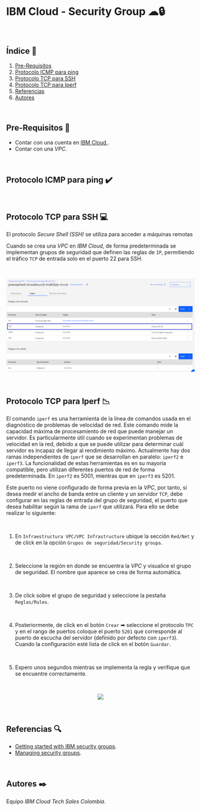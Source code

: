 # IBM Cloud - Security Group ☁🔒
<br />

## Índice  📰
1. [Pre-Requisitos](#Pre-Requisitos-bookmark_tabs)
2. [Protocolo ICMP para ping](#Protocolo-ICMP-para-ping-heavy_check_mark)
3. [Protocolo TCP para SSH](#Protocolo-TCP-para-SSH-computer)
4. [Protocolo TCP para Iperf](#Protocolo-TCP-para-Iperf-chart_with_downwards_trend)
5. [Referencias](#Referencias-mag)
6. [Autores](#Autores-black_nib)
<br />

## Pre-Requisitos :bookmark_tabs:
* Contar con una cuenta en <a href="https://cloud.ibm.com/"> IBM Cloud </a>.
* Contar con una *VPC*.
<br />

## Protocolo ICMP para ping :heavy_check_mark:
<br />

## Protocolo TCP para SSH :computer:
El protocolo *Secure Shell (SSH)* se utiliza para acceder a máquinas remotas


Cuando se crea una *VPC* en *IBM Cloud*, de forma predeterminada se implementan grupos de seguridad que definen las reglas de ```IP```, permitiendo el tráfico ```TCP``` de entrada solo en el puerto 22 para SSH.

<br />

<p align="center"><img width="700" src="https://github.com/emeloibmco/IBM-Cloud-Security-Group/blob/main/Images/ssh.PNG"></p>
<br />

## Protocolo TCP para Iperf :chart_with_downwards_trend:
El comando ```iperf``` es una herramienta de la línea de comandos usada en el diagnóstico de problemas de velocidad de red. Este comando mide la capacidad máxima de procesamiento de red que puede manejar un servidor. Es particularmente útil cuando se experimentan problemas de velocidad en la red, debido a que se puede utilizar para determinar cuál servidor es incapaz de llegar al rendimiento máximo. Actualmente hay dos ramas independientes de ```iperf``` que se desarrollan en paralelo: ```iperf2``` e ```iperf3```. La funcionalidad de estas herramientas es en su mayoría compatible, pero utilizan diferentes puertos de red de forma predeterminada. En ```iperf2``` es 5001, mientras que en ```iperf3``` es 5201.

Este puerto no viene configurado de forma previa en la *VPC*, por tanto, si desea medir el ancho de banda entre un cliente y un servidor ```TCP```, debe configurar en las reglas de entrada del grupo de seguridad, el puerto que desea habilitar según la rama de ```iperf``` que utilizará. Para ello se debe realizar lo siguiente:

<br />

1.	En ```Infraestructura VPC/VPC Infrastructure``` ubique la sección ```Red/Net``` y de click en la opción ```Grupos de seguridad/Security groups```.
<br />

2.	Seleccione la región en donde se encuentra la *VPC* y visualice el grupo de seguridad. El nombre que aparece se crea de forma automática.
<br />

3.	De click sobre el grupo de seguridad y seleccione la pestaña ```Reglas/Rules```.
<br />

4.	Posteriormente, de click en el botón ```Crear``` ➡ seleccione el protocolo ```TPC``` y en el rango de puertos coloque el puerto ```5201``` que corresponde al puerto de escucha del servidor (definido por defecto con ```iperf3```).  Cuando la configuración esté lista de click en el botón ```Guardar```.
<br />

5.	Espero unos segundos mientras se implementa la regla y verifique que se encuentre correctamente.
<br />

<p align="center"><img width="700" src="https://github.com/emeloibmco/IBM-Cloud-Security-Group/blob/main/Images/Reglas%20iperf3.gif"></p>
<br />

## Referencias :mag:
* <a href="https://cloud.ibm.com/docs/security-groups?topic=security-groups-getting-started">Getting started with IBM security groups</a>.
* <a href="https://cloud.ibm.com/docs/security-groups?topic=security-groups-managing-sg">Managing security groups</a>.
<br />

## Autores :black_nib:
Equipo *IBM Cloud Tech Sales Colombia*.
